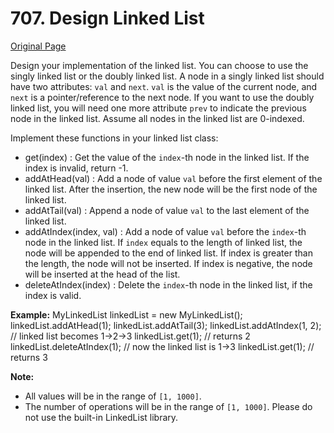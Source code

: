 # 707. Design Linked List

[Original Page](https://leetcode.com/problems/design-linked-list/)

Design your implementation of the linked list. You can choose to use the singly linked list or the doubly linked list. A node in a singly linked list should have two attributes: `val` and `next`. `val` is the value of the current node, and `next` is a pointer/reference to the next node. If you want to use the doubly linked list, you will need one more attribute `prev` to indicate the previous node in the linked list. Assume all nodes in the linked list are 0-indexed.

Implement these functions in your linked list class:

* get(index) : Get the value of the `index`-th node in the linked list. If the index is invalid, return -1.
* addAtHead(val) : Add a node of value `val` before the first element of the linked list. After the insertion, the new node will be the first node of the linked list.
* addAtTail(val) : Append a node of value `val` to the last element of the linked list.
* addAtIndex(index, val) : Add a node of value `val` before the `index`-th node in the linked list. If `index` equals to the length of linked list, the node will be appended to the end of linked list. If index is greater than the length, the node will not be inserted. If index is negative, the node will be inserted at the head of the list.
* deleteAtIndex(index) : Delete the `index`-th node in the linked list, if the index is valid.

**Example:**
MyLinkedList linkedList = new MyLinkedList();
linkedList.addAtHead(1);
linkedList.addAtTail(3);
linkedList.addAtIndex(1, 2);  // linked list becomes 1->2->3
linkedList.get(1);            // returns 2
linkedList.deleteAtIndex(1);  // now the linked list is 1->3
linkedList.get(1);            // returns 3

**Note:**
* All values will be in the range of `[1, 1000]`.
* The number of operations will be in the range of `[1, 1000]`.
Please do not use the built-in LinkedList library.
